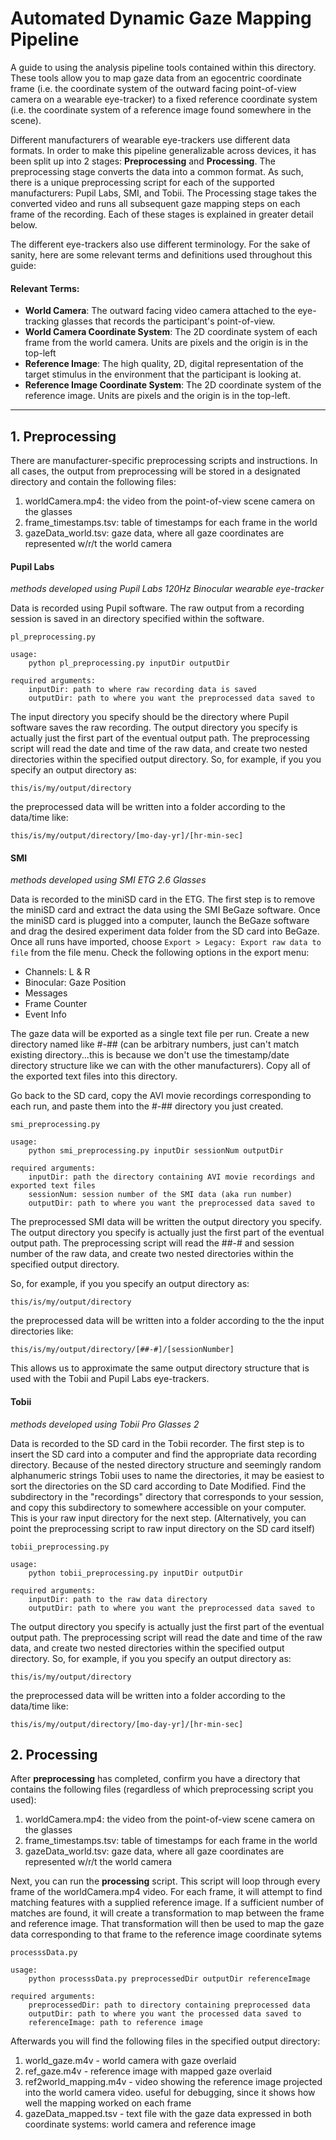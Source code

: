# Automated Dynamic Gaze Mapping Pipeline

A guide to using the analysis pipeline tools contained within this directory. These tools allow you to map gaze data from an egocentric coordinate frame (i.e. the coordinate system of the outward facing point-of-view camera on a wearable eye-tracker) to a fixed reference coordinate system (i.e. the coordinate system of a reference image found somewhere in the scene). 

Different manufacturers of wearable eye-trackers use different data formats. In order to make this pipeline generalizable across devices, it has been split up into 2 stages: **Preprocessing** and **Processing**. The preprocessing stage converts the data into a common format. As such, there is a unique preprocessing script for each of the supported manufacturers: Pupil Labs, SMI, and Tobii. The Processing stage takes the converted video and runs all subsequent gaze mapping steps on each frame of the recording. Each of these stages is explained in greater detail below.

The different eye-trackers also use different terminology. For the sake of sanity, here are some relevant terms and definitions used throughout this guide:

#### Relevant Terms:

* **World Camera**: The outward facing video camera attached to the eye-tracking glasses that records the participant's point-of-view. 
* **World Camera Coordinate System**: The 2D coordinate system of each frame from the world camera. Units are pixels and the origin is in the top-left
* **Reference Image**: The high quality, 2D, digital representation of the target stimulus in the environment that the participant is looking at. 
* **Reference Image Coordinate System**: The 2D coordinate system of the reference image. Units are pixels and the origin is in the top-left. 

---

## 1. Preprocessing

There are manufacturer-specific preprocessing scripts and instructions. In all cases, the output from preprocessing will be stored in a designated directory and contain the following files:

1. worldCamera.mp4: the video from the point-of-view scene camera on the glasses
2. frame_timestamps.tsv: table of timestamps for each frame in the world
3. gazeData_world.tsv: gaze data, where all gaze coordinates are represented w/r/t the world camera

#### Pupil Labs
*methods developed using Pupil Labs 120Hz Binocular wearable eye-tracker*

Data is recorded using Pupil software. The raw output from a recording session is saved in an directory specified within the software.

```
pl_preprocessing.py

usage: 
	python pl_preprocessing.py inputDir outputDir

required arguments:
	inputDir: path to where raw recording data is saved
	outputDir: path to where you want the preprocessed data saved to 
```

The input directory you specify should be the directory where Pupil software saves the raw recording. The output directory you specify is actually just the first part of the eventual output path. The preprocessing script will read the date and time of the raw data, and create two nested directories within the specified output directory. So, for example, if you you specify an output directory as:

```this/is/my/output/directory```

the preprocessed data will be written into a folder according to the data/time like:

```this/is/my/output/directory/[mo-day-yr]/[hr-min-sec]```

#### SMI
*methods developed using SMI ETG 2.6 Glasses*

Data is recorded to the miniSD card in the ETG. The first step is to remove the miniSD card and extract the data using the SMI BeGaze software. Once the miniSD card is plugged into a computer, launch the BeGaze software and drag the desired experiment data folder from the SD card into BeGaze. Once all runs have imported, choose `Export > Legacy: Export raw data to file` from the file menu. Check the following options in the export menu:

* Channels: L & R
* Binocular: Gaze Position
* Messages
* Frame Counter
* Event Info
 

The gaze data will be exported as a single text file per run. Create a new directory named like #-## (can be arbitrary numbers, just can't match existing directory...this is because we don't use the timestamp/date directory structure like we can with the other manufacturers). Copy all of the exported text files into this directory.

Go back to the SD card, copy the AVI movie recordings corresponding to each run, and paste them into the #-## directory you just created. 

```
smi_preprocessing.py

usage:
	python smi_preprocessing.py inputDir sessionNum outputDir
	
required arguments:
	inputDir: path the directory containing AVI movie recordings and exported text files
	sessionNum: session number of the SMI data (aka run number)
	outputDir: path to where you want the preprocessed data saved to
```

The preprocessed SMI data will be written the output directory you specify. The output directory you specify is actually just the first part of the eventual output path. The preprocessing script will read the ##-# and session number of the raw data, and create two nested directories within the specified output directory.

So, for example, if you you specify an output directory as:

```this/is/my/output/directory```

the preprocessed data will be written into a folder according to the the input directories like:

```this/is/my/output/directory/[##-#]/[sessionNumber]```

This allows us to approximate the same output directory structure that is used with the Tobii and Pupil Labs eye-trackers. 

#### Tobii
*methods developed using Tobii Pro Glasses 2*

Data is recorded to the SD card in the Tobii recorder. The first step is to insert the SD card into a computer and find the appropriate data recording directory. Because of the nested directory structure and seemingly random alphanumeric strings Tobii uses to name the directories, it may be easiest to sort the directories on the SD card according to Date Modified. Find the subdirectory in the "recordings" directory that corresponds to your session, and copy this subdirectory to somewhere accessible on your computer. This is your raw input directory for the next step. (Alternatively, you can point the preprocessing script to raw input directory on the SD card itself)

```
tobii_preprocessing.py

usage:
	python tobii_preprocessing.py inputDir outputDir
	
required arguments:
	inputDir: path to the raw data directory
	outputDir: path to where you want the preprocessed data saved to
```

The output directory you specify is actually just the first part of the eventual output path. The preprocessing script will read the date and time of the raw data, and create two nested directories within the specified output directory. So, for example, if you you specify an output directory as:

```this/is/my/output/directory```

the preprocessed data will be written into a folder according to the data/time like:

```this/is/my/output/directory/[mo-day-yr]/[hr-min-sec]```


## 2. Processing

After **preprocessing** has completed, confirm you have a directory that contains the following files (regardless of which preprocessing script you used):

1. worldCamera.mp4: the video from the point-of-view scene camera on the glasses
2. frame_timestamps.tsv: table of timestamps for each frame in the world
3. gazeData_world.tsv: gaze data, where all gaze coordinates are represented w/r/t the world camera


Next, you can run the **processing** script. This script will loop through every frame of the worldCamera.mp4 video. For each frame, it will attempt to find matching features with a supplied reference image. If a sufficient number of matches are found, it will create a transformation to map between the frame and reference image. That transformation will then be used to map the gaze data corresponding to that frame to the reference image coordinate sytems

```
processsData.py

usage:
	python processsData.py preprocessedDir outputDir referenceImage
	
required arguments:
	preprocessedDir: path to directory containing preprocessed data
	outputDir: path to where you want the processed data saved to
	referenceImage: path to reference image
``` 
Afterwards you will find the following files in the specified output directory:


1. world_gaze.m4v - world camera with gaze overlaid
2. ref_gaze.m4v - reference image with mapped gaze overlaid
3. ref2world_mapping.m4v - video showing the reference image projected into the world camera video. useful for debugging, since it shows how well the mapping worked on each frame
4. gazeData_mapped.tsv - text file with the gaze data expressed in both coordinate systems: world camera and reference image


